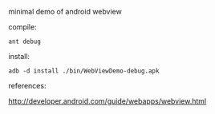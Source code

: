 minimal demo of android webview


compile:

    ant debug
  
  
install:

    adb -d install ./bin/WebViewDemo-debug.apk
  
  
references:

http://developer.android.com/guide/webapps/webview.html
